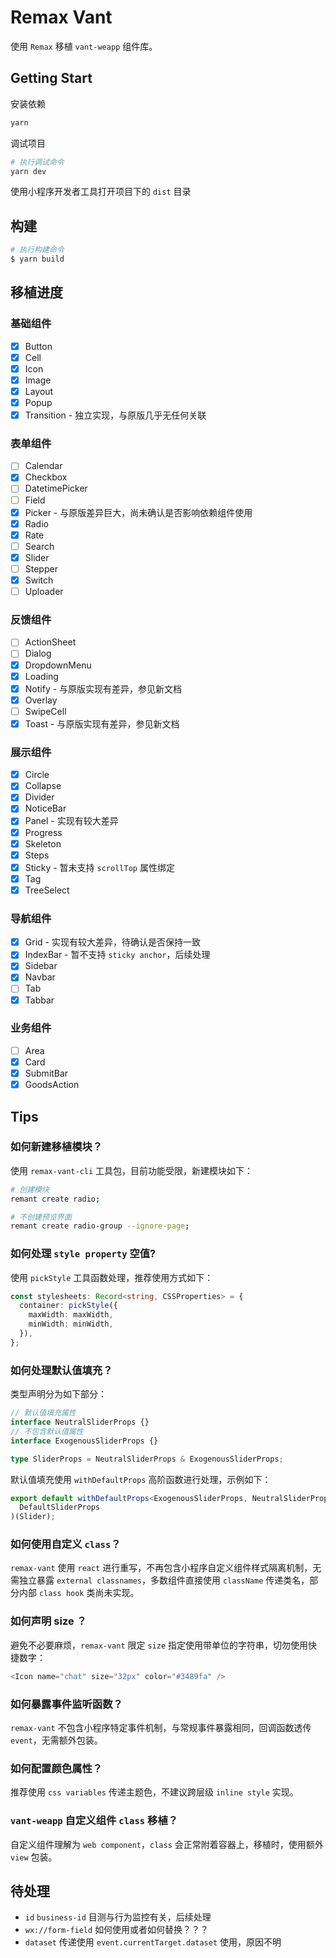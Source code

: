 # Remax Vant

使用 `Remax` 移植 `vant-weapp` 组件库。

## Getting Start

安装依赖

```bash
yarn
```

调试项目

```bash
# 执行调试命令
yarn dev
```

使用小程序开发者工具打开项目下的 `dist` 目录

## 构建

```bash
# 执行构建命令
$ yarn build
```

## 移植进度

### 基础组件

- [x] Button
- [x] Cell
- [x] Icon
- [x] Image
- [x] Layout
- [x] Popup
- [x] Transition - 独立实现，与原版几乎无任何关联

### 表单组件

- [ ] Calendar
- [x] Checkbox
- [ ] DatetimePicker
- [ ] Field
- [x] Picker - 与原版差异巨大，尚未确认是否影响依赖组件使用
- [x] Radio
- [x] Rate
- [ ] Search
- [x] Slider
- [ ] Stepper
- [x] Switch
- [ ] Uploader

### 反馈组件

- [ ] ActionSheet
- [ ] Dialog
- [x] DropdownMenu
- [x] Loading
- [x] Notify - 与原版实现有差异，参见新文档
- [x] Overlay
- [ ] SwipeCell
- [x] Toast - 与原版实现有差异，参见新文档

### 展示组件

- [x] Circle
- [x] Collapse
- [x] Divider
- [x] NoticeBar
- [x] Panel - 实现有较大差异
- [x] Progress
- [x] Skeleton
- [x] Steps
- [x] Sticky - 暂未支持 `scrollTop` 属性绑定
- [x] Tag
- [x] TreeSelect

### 导航组件

- [x] Grid - 实现有较大差异，待确认是否保持一致
- [x] IndexBar - 暂不支持 `sticky anchor`，后续处理
- [x] Sidebar
- [x] Navbar
- [ ] Tab
- [x] Tabbar

### 业务组件

- [ ] Area
- [x] Card
- [x] SubmitBar
- [x] GoodsAction

## Tips

### 如何新建移植模块？

使用 `remax-vant-cli` 工具包，目前功能受限，新建模块如下：

```bash
# 创建模块
remant create radio;

# 不创建预览界面
remant create radio-group --ignore-page;
```

### 如何处理 `style property` 空值?

使用 `pickStyle` 工具函数处理，推荐使用方式如下：

```typescript
const stylesheets: Record<string, CSSProperties> = {
  container: pickStyle({
    maxWidth: maxWidth,
    minWidth: minWidth,
  }),
};
```

### 如何处理默认值填充？

类型声明分为如下部分：

```typescript
// 默认值填充属性
interface NeutralSliderProps {}
// 不包含默认值属性
interface ExogenousSliderProps {}

type SliderProps = NeutralSliderProps & ExogenousSliderProps;
```

默认值填充使用 `withDefaultProps` 高阶函数进行处理，示例如下：

```typescript
export default withDefaultProps<ExogenousSliderProps, NeutralSliderProps>(
  DefaultSliderProps
)(Slider);
```

### 如何使用自定义 `class`？

`remax-vant` 使用 `react` 进行重写，不再包含小程序自定义组件样式隔离机制，无需独立暴露 `external classnames`，多数组件直接使用 `className` 传递类名，部分内部 `class hook` 类尚未实现。

### 如何声明 size ？

避免不必要麻烦，`remax-vant` 限定 `size` 指定使用带单位的字符串，切勿使用快捷数字：

```typescript
<Icon name="chat" size="32px" color="#3489fa" />
```

### 如何暴露事件监听函数？

`remax-vant` 不包含小程序特定事件机制，与常规事件暴露相同，回调函数透传 `event`，无需额外包装。

### 如何配置颜色属性？

推荐使用 `css variables` 传递主题色，不建议跨层级 `inline style` 实现。

### `vant-weapp` 自定义组件 `class` 移植？

自定义组件理解为 `web component`，`class` 会正常附着容器上，移植时，使用额外 `view` 包装。

## 待处理

- `id` `business-id` 目测与行为监控有关，后续处理
- `wx://form-field` 如何使用或者如何替换？？？
- `dataset` 传递使用 `event.currentTarget.dataset` 使用，原因不明
